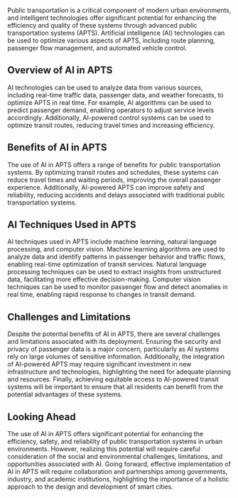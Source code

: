 

Public transportation is a critical component of modern urban environments, and intelligent technologies offer significant potential for enhancing the efficiency and quality of these systems through advanced public transportation systems (APTS). Artificial intelligence (AI) technologies can be used to optimize various aspects of APTS, including route planning, passenger flow management, and automated vehicle control.

Overview of AI in APTS
----------------------

AI technologies can be used to analyze data from various sources, including real-time traffic data, passenger data, and weather forecasts, to optimize APTS in real time. For example, AI algorithms can be used to predict passenger demand, enabling operators to adjust service levels accordingly. Additionally, AI-powered control systems can be used to optimize transit routes, reducing travel times and increasing efficiency.

Benefits of AI in APTS
----------------------

The use of AI in APTS offers a range of benefits for public transportation systems. By optimizing transit routes and schedules, these systems can reduce travel times and waiting periods, improving the overall passenger experience. Additionally, AI-powered APTS can improve safety and reliability, reducing accidents and delays associated with traditional public transportation systems.

AI Techniques Used in APTS
--------------------------

AI techniques used in APTS include machine learning, natural language processing, and computer vision. Machine learning algorithms are used to analyze data and identify patterns in passenger behavior and traffic flows, enabling real-time optimization of transit services. Natural language processing techniques can be used to extract insights from unstructured data, facilitating more effective decision-making. Computer vision techniques can be used to monitor passenger flow and detect anomalies in real time, enabling rapid response to changes in transit demand.

Challenges and Limitations
--------------------------

Despite the potential benefits of AI in APTS, there are several challenges and limitations associated with its deployment. Ensuring the security and privacy of passenger data is a major concern, particularly as AI systems rely on large volumes of sensitive information. Additionally, the integration of AI-powered APTS may require significant investment in new infrastructure and technologies, highlighting the need for adequate planning and resources. Finally, achieving equitable access to AI-powered transit systems will be important to ensure that all residents can benefit from the potential advantages of these systems.

Looking Ahead
-------------

The use of AI in APTS offers significant potential for enhancing the efficiency, safety, and reliability of public transportation systems in urban environments. However, realizing this potential will require careful consideration of the social and environmental challenges, limitations, and opportunities associated with AI. Going forward, effective implementation of AI in APTS will require collaboration and partnerships among governments, industry, and academic institutions, highlighting the importance of a holistic approach to the design and development of smart cities.
